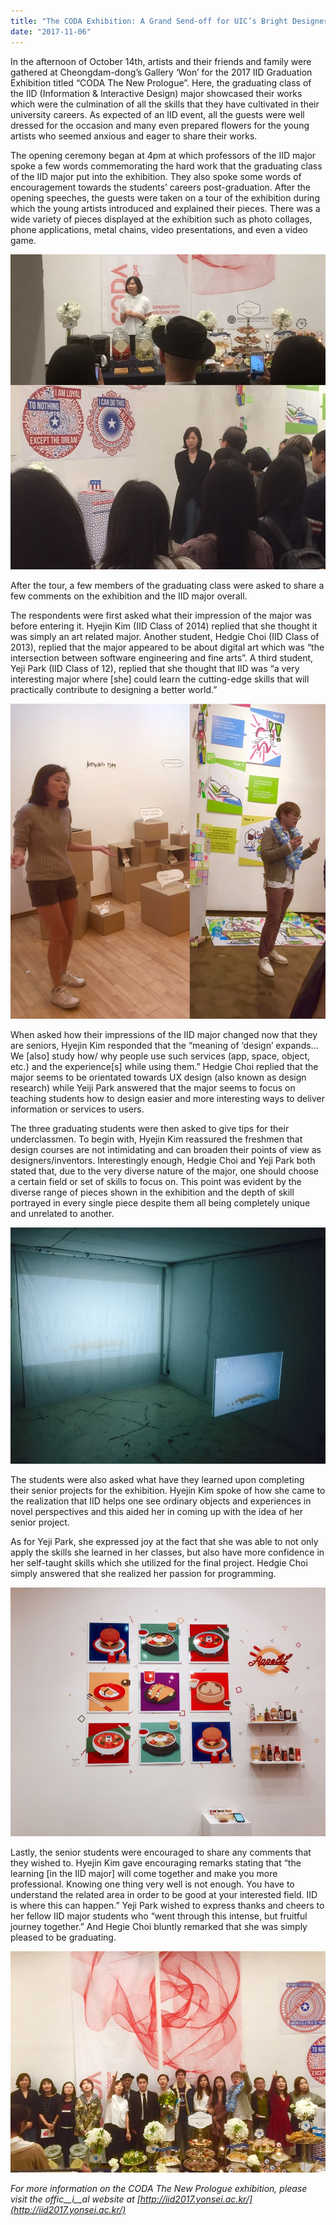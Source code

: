 ```yaml
---
title: "The CODA Exhibition: A Grand Send-off for UIC’s Bright Designers"
date: "2017-11-06"
---
```


In the afternoon of October 14th, artists and their friends and family were gathered at Cheongdam-dong’s Gallery ‘Won’ for the 2017 IID Graduation Exhibition titled “CODA The New Prologue”. Here, the graduating class of the IID (Information & Interactive Design) major showcased their works which were the culmination of all the skills that they have cultivated in their university careers. As expected of an IID event, all the guests were well dressed for the occasion and many even prepared flowers for the young artists who seemed anxious and eager to share their works.

The opening ceremony began at 4pm at which professors of the IID major spoke a few words commemorating the hard work that the graduating class of the IID major put into the exhibition. They also spoke some words of encouragement towards the students’ careers post-graduation. After the opening speeches, the guests were taken on a tour of the exhibition during which the young artists introduced and explained their pieces. There was a wide variety of pieces displayed at the exhibition such as photo collages, phone applications, metal chains, video presentations, and even a video game.

![pasted image 0 5](images/pasted-image-0-5.png)

After the tour, a few members of the graduating class were asked to share a few comments on the exhibition and the IID major overall.

The respondents were first asked what their impression of the major was before entering it. Hyejin Kim (IID Class of 2014) replied that she thought it was simply an art related major. Another student, Hedgie Choi (IID Class of 2013), replied that the major appeared to be about digital art which was “the intersection between software engineering and fine arts”. A third student, Yeji Park (IID Class of 12), replied that she thought that IID was “a very interesting major where \[she\] could learn the cutting-edge skills that will practically contribute to designing a better world.”

![pasted image 0 8](images/pasted-image-0-8.png)

When asked how their impressions of the IID major changed now that they are seniors, Hyejin Kim responded that the “meaning of ‘design’ expands…We \[also\] study how/ why people use such services (app, space, object, etc.) and the experience\[s\] while using them.” Hedgie Choi replied that the major seems to be orientated towards UX design (also known as design research) while Yeiji Park answered that the major seems to focus on teaching students how to design easier and more interesting ways to deliver information or services to users.

The three graduating students were then asked to give tips for their underclassmen. To begin with, Hyejin Kim reassured the freshmen that design courses are not intimidating and can broaden their points of view as designers/inventors. Interestingly enough, Hedgie Choi and Yeji Park both stated that, due to the very diverse nature of the major, one should choose a certain field or set of skills to focus on. This point was evident by the diverse range of pieces shown in the exhibition and the depth of skill portrayed in every single piece despite them all being completely unique and unrelated to another.

![pasted image 0 10](images/pasted-image-0-10.png)

The students were also asked what have they learned upon completing their senior projects for the exhibition. Hyejin Kim spoke of how she came to the realization that IID helps one see ordinary objects and experiences in novel perspectives and this aided her in coming up with the idea of her senior project.

As for Yeji Park, she expressed joy at the fact that she was able to not only apply the skills she learned in her classes, but also have more confidence in her self-taught skills which she utilized for the final project. Hedgie Choi simply answered that she realized her passion for programming.

![pasted image 0 7](images/pasted-image-0-7.png)

Lastly, the senior students were encouraged to share any comments that they wished to. Hyejin Kim gave encouraging remarks stating that “the learning \[in the IID major\] will come together and make you more professional. Knowing one thing very well is not enough. You have to understand the related area in order to be good at your interested field. IID is where this can happen.” Yeji Park wished to express thanks and cheers to her fellow IID major students who “went through this intense, but fruitful journey together.” And Hegie Choi bluntly remarked that she was simply pleased to be graduating.

![pasted image 0 9](images/pasted-image-0-9.png)

_For more information on the CODA The New Prologue exhibition, please visit the offic__i__al website at_ _[http://iid2017.yonsei.ac.kr/](http://iid2017.yonsei.ac.kr/)_
